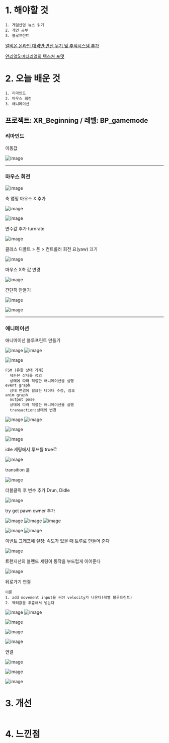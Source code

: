 # 1. 해야할 것
```
1. 게임산업 뉴스 읽기
2. 개인 공부
3. 블루프린트
```
[알비온 온라인 대격변:변신 무기 및 추적시스템 추가](https://www.gamemeca.com/view.php?gid=1742148)

[언리얼5:머티리얼의 텍스쳐 포맷](https://dev.epicgames.com/community/learning/courses/7wR/unreal-engine-53ee42/vJGW/unreal-engine-035637)

# 2. 오늘 배운 것
```
1. 리마인드
2. 마우스 회전
3. 애니메이션
```

## 프로젝트: XR_Beginning / 레벨: BP_gamemode

### 리마인드

이동값

![image](https://github.com/JM94Ent/TIL-WIL/assets/143363550/56ff5b0a-51a2-46ae-8ace-9169e912adcf)
****
### 마우스 회전

![image](https://github.com/JM94Ent/TIL-WIL/assets/143363550/b6e290d1-3520-4b50-983f-1eec4de36af0)

축 맵핑 마우스 X 추가

![image](https://github.com/JM94Ent/TIL-WIL/assets/143363550/78829995-e4ba-49a4-8a32-ec6f86496511)

![image](https://github.com/JM94Ent/TIL-WIL/assets/143363550/342c7b30-de53-4073-a052-fa3236d3d7dd)

변수값 추가 turnrate

![image](https://github.com/JM94Ent/TIL-WIL/assets/143363550/1bcc7816-d77d-4a7b-90ce-214a0900c88c)

클래스 디폴트 > 폰 > 컨트롤러 회전 요(yaw) 끄기

![image](https://github.com/JM94Ent/TIL-WIL/assets/143363550/6c524d9a-29af-42d8-862b-aea8affcd633)

마우스 X축 값 변경

![image](https://github.com/JM94Ent/TIL-WIL/assets/143363550/4ef3b837-a8ba-4c73-92f1-da403ae67321)

간단히 만들기

![image](https://github.com/JM94Ent/TIL-WIL/assets/143363550/05f4737c-080b-40d5-8186-4f3bf2fd1137)

![image](https://github.com/JM94Ent/TIL-WIL/assets/143363550/c11176c0-6906-4ed6-a200-e28b23c8bc29)
****
### 애니메이션

애니메이션 블루프린트 만들기

![image](https://github.com/JM94Ent/TIL-WIL/assets/143363550/b497581a-e8c2-45ee-9c95-496057b5aa56)
![image](https://github.com/JM94Ent/TIL-WIL/assets/143363550/ed0c121f-98c3-4c28-9db2-e687f3dee9de)

![image](https://github.com/JM94Ent/TIL-WIL/assets/143363550/b31ca07c-7413-44ae-bebc-8c52a54c1d6b)

```
FSM (유한 상태 기계)
  제한된 상태를 정의  
  상태에 따라 적절한 애니메이션을 실행
event graph
  상태 변경에 필요한 데이터 수정, 참조
anim graph
  output pose
  상태에 따라 적절한 애니메이션을 실행
  transaction:상태의 변경
```
![image](https://github.com/JM94Ent/TIL-WIL/assets/143363550/fa70ac82-56d2-4987-bf95-6f6bc588852e)
![image](https://github.com/JM94Ent/TIL-WIL/assets/143363550/49e50d63-be39-478d-9ec9-907e8cc35985)

![image](https://github.com/JM94Ent/TIL-WIL/assets/143363550/80908e05-798d-42fe-8989-047008d5eeb0)

![image](https://github.com/JM94Ent/TIL-WIL/assets/143363550/60000d02-5f22-4a22-9356-76d3473c7da7)

idle 세팅에서 루프를 true로

![image](https://github.com/JM94Ent/TIL-WIL/assets/143363550/fdf33366-5ef1-46a5-884e-816c014bbc9c)

transition 룰

![image](https://github.com/JM94Ent/TIL-WIL/assets/143363550/e6c1aa36-c7f9-4c83-8754-31c719c3cf20)

더블클릭 후 변수 추가 Drun, Didle

![image](https://github.com/JM94Ent/TIL-WIL/assets/143363550/cad5b866-3b64-410c-b1d2-3605b2b649cc)

try get pawn owner 추가

![image](https://github.com/JM94Ent/TIL-WIL/assets/143363550/563ad3a3-7e9d-43f0-bfb0-680b3acfac97)
![image](https://github.com/JM94Ent/TIL-WIL/assets/143363550/0086d2f8-6416-4ee4-8ef2-c1df2195240c)
![image](https://github.com/JM94Ent/TIL-WIL/assets/143363550/b8d64f71-084d-4d2b-bdad-406c2fe4bbc0)

![image](https://github.com/JM94Ent/TIL-WIL/assets/143363550/83ddf034-7118-4409-a2cf-8984a078e71f)
![image](https://github.com/JM94Ent/TIL-WIL/assets/143363550/fc57d21e-61fe-468b-8efa-fe32841f72b3)

이벤트 그래프에 설정: 속도가 있을 때 트루로 만들어 준다

![image](https://github.com/JM94Ent/TIL-WIL/assets/143363550/fad44a55-c7b4-4d1d-bdea-79634f01e952)

트랜지션의 블렌드 세팅이 동작을 부드럽게 이어준다

![image](https://github.com/JM94Ent/TIL-WIL/assets/143363550/bfe9a702-86ae-4558-85dc-134781b95ac6)

뒤로가기 연결
```
이론
1. add movement input을 써야 velocity가 나온다(레벨 블루프린트)
2. 벡터값을 추출해서 넣는다
```
![image](https://github.com/JM94Ent/TIL-WIL/assets/143363550/0cc305c4-f5d6-4b1e-a14f-53137b438796)
![image](https://github.com/JM94Ent/TIL-WIL/assets/143363550/c178c139-bd78-475c-84b6-d8c635b2bb28)

![image](https://github.com/JM94Ent/TIL-WIL/assets/143363550/11cbd6a0-3336-4c05-9e3d-b3404ab6eb68)

![image](https://github.com/JM94Ent/TIL-WIL/assets/143363550/1a999bec-d00f-4896-b163-18d08cec88d4)

![image](https://github.com/JM94Ent/TIL-WIL/assets/143363550/a0c7ebfa-e865-4371-87d7-effab1b61cae)

연결

![image](https://github.com/JM94Ent/TIL-WIL/assets/143363550/018ed066-e9e7-47d5-84f5-42b078dc7799)

![image](https://github.com/JM94Ent/TIL-WIL/assets/143363550/e9899f6e-b9dc-401b-8558-0b634896f44c)

![image](https://github.com/JM94Ent/TIL-WIL/assets/143363550/136eeaf2-6b72-4864-82df-e4009cac5f8d)



# 3. 개선
```

```

# 4. 느낀점
```

```

